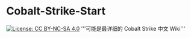 # Cobalt-Strike-Start
[![License: CC BY-NC-SA 4.0](https://licensebuttons.net/l/by-nc-sa/4.0/80x15.png)](https://creativecommons.org/licenses/by-nc-sa/4.0/)
'''可能是最详细的 Cobalt Strike 中文 Wiki'''
